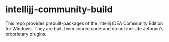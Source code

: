# intellijj-community-build
This repo provides prebuilt-packages of the Intellij IDEA Community Edition for Windows. They are built from source code and do not include Jetbrain's proprietary plugins.
